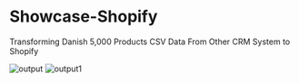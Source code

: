 # Showcase-Shopify
Transforming Danish 5,000 Products CSV Data From Other CRM System to Shopify


![output](https://github.com/NickxDxx/Showcase-Shopify/assets/124453554/63867064-1e18-4f22-88e3-92ae6163743f)
![output1](https://github.com/NickxDxx/Showcase-Shopify/assets/124453554/724abedf-87f6-4aa6-8895-484b3b0aba55)
